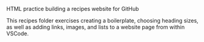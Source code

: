 HTML practice building a recipes website for GitHub

This recipes folder exercises creating a boilerplate, choosing heading sizes, as well as adding links, images, and lists to a website page from within VSCode.